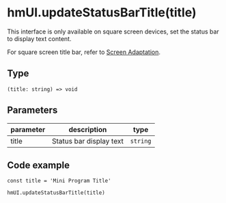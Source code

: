 
# hmUI.updateStatusBarTitle(title)

This interface is only available on square screen devices, set the status bar to display text content.

For square screen title bar, refer to [Screen Adaptation](/docs/1.0/guides/best-practice/multi-screen-adaption/).

## Type[​](/docs/1.0/reference/device-app-api/hmUI/updateStatusBarTitle/#type "Direct link to Type")

```
(title: string) => void  

```
## Parameters[​](/docs/1.0/reference/device-app-api/hmUI/updateStatusBarTitle/#parameters "Direct link to Parameters")

| parameter | description | type |
| --- | --- | --- |
| title | Status bar display text | `string` |

## Code example[​](/docs/1.0/reference/device-app-api/hmUI/updateStatusBarTitle/#code-example "Direct link to Code example")

```
const title = 'Mini Program Title'  
  
hmUI.updateStatusBarTitle(title)  

```
